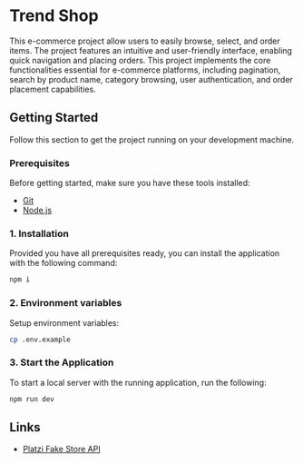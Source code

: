 # Trend Shop

This e-commerce project allow users to easily browse, select, and order items.
The project features an intuitive and user-friendly interface, enabling quick
navigation and placing orders. This project implements the core functionalities
essential for e-commerce platforms, including pagination, search by product
name, category browsing, user authentication, and order placement capabilities.

## Getting Started

Follow this section to get the project running on your development machine.

### Prerequisites

Before getting started, make sure you have these tools installed:

- [Git](https://git-scm.com/)
- [Node.js](https://nodejs.org/en/)

### 1. Installation

Provided you have all prerequisites ready, you can install the application with
the following command:

```sh
npm i
```

### 2. Environment variables

Setup environment variables:

```sh
cp .env.example
```

### 3. Start the Application

To start a local server with the running application, run the following:

```sh
npm run dev
```

## Links

- [Platzi Fake Store API](https://fakeapi.platzi.com/)
